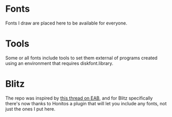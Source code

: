 # Fonts
Fonts I draw are placed here to be available for everyone.

# Tools
Some or all fonts include tools to set them external of programs created using an environment that requires diskfont.library.

# Blitz
The repo was inspired by [this thread on EAB](https://eab.abime.net/showthread.php?t=112250&page=5), and for Blitz specifically there's now thanks to Honitos a plugin that will let you include any fonts, not just the ones I put here.
